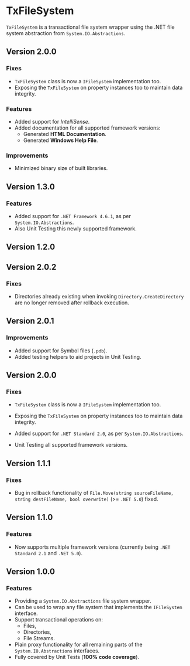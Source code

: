 # TxFileSystem
`TxFileSystem` is a transactional file system wrapper using the .NET file system abstraction from `System.IO.Abstractions`.

## Version 2.0.0

### Fixes
* `TxFileSystem` class is now a `IFileSystem` implementation too.
* Exposing the `TxFileSystem` on property instances too to maintain data integrity.

### Features
* Added support for *IntelliSense*.
* Added documentation for all supported framework versions:
  * Generated **HTML Documentation**.
  * Generated **Windows Help File**.

### Improvements
* Minimized binary size of built libraries.

## Version 1.3.0

### Features

*  Added support for `.NET Framework 4.6.1`, as per `System.IO.Abstractions`.
*  Also Unit Testing this newly supported framework.

## Version 1.2.0

## Version 2.0.2

### Fixes
* Directories already existing when invoking `Directory.CreateDirectory` are no longer removed after rollback execution.

## Version 2.0.1

### Improvements
* Added support for Symbol files (`.pdb`).
* Added testing helpers to aid projects in Unit Testing.

## Version 2.0.0

### Fixes
* `TxFileSystem` class is now a `IFileSystem` implementation too.
* Exposing the `TxFileSystem` on property instances too to maintain data integrity.

*  Added support for `.NET Standard 2.0`, as per `System.IO.Abstractions`.
*  Unit Testing all supported framework versions.

## Version 1.1.1

### Fixes

*  Bug in rollback functionality of `File.Move(string sourceFileName, string destFileName, bool overwrite)` (>= `.NET 5.0`) fixed.

## Version 1.1.0

### Features

*  Now supports multiple framework versions (currently being `.NET Standard 2.1` and `.NET 5.0`).

## Version 1.0.0

### Features

*  Providing a `System.IO.Abstractions` file system wrapper.
*  Can be used to wrap any file system that implements the `IFileSystem` interface.
*  Support transactional operations on:
   *   Files,
   *   Directories,
   *   File Streams.
*  Plain proxy functionality for all remaining parts of the `System.IO.Abstractions` interfaces.
*  Fully covered by Unit Tests (**100% code coverage**).
